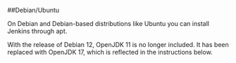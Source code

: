##Debian/Ubuntu

On Debian and Debian-based distributions like Ubuntu you can install Jenkins through apt.

With the release of Debian 12, OpenJDK 11 is no longer included. It has been replaced with OpenJDK 17, which is reflected in the instructions below.
